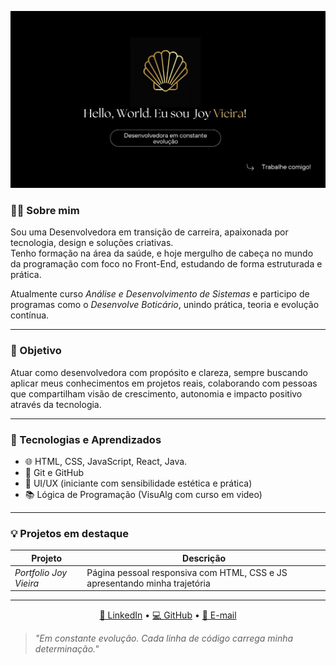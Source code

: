<!-- Capa -->
<p align="center">
  <img src="https://github.com/JOYVIEIR4/JOYVIEIR4/blob/main/git/minha-capa.jpg?raw=true) alt="Vieira logo dourado" style="max-width=100%;" />
</p>

### 👩‍💻 Sobre mim

Sou uma Desenvolvedora em transição de carreira, apaixonada por tecnologia, design e soluções criativas.  
Tenho formação na área da saúde, e hoje mergulho de cabeça no mundo da programação com foco no Front-End, estudando de forma estruturada e prática.

Atualmente curso *Análise e Desenvolvimento de Sistemas* e participo de programas como o *Desenvolve Boticário*, unindo prática, teoria e evolução contínua.

---

### 🎯 Objetivo

Atuar como desenvolvedora com propósito e clareza, sempre buscando aplicar meus conhecimentos em projetos reais, colaborando com pessoas que compartilham visão de crescimento, autonomia e impacto positivo através da tecnologia.

---

### 🚀 Tecnologias e Aprendizados

- 🌐 HTML, CSS, JavaScript, React, Java.
- 📁 Git e GitHub  
- 🎨 UI/UX (iniciante com sensibilidade estética e prática)  
- 📚 Lógica de Programação (VisuAlg com curso em video)  

---

### 💡 Projetos em destaque

| Projeto | Descrição |
|--------|-----------|
| *Portfolio Joy Vieira* | Página pessoal responsiva com HTML, CSS e JS apresentando minha trajetória |

---

<p align="center">
  <a href="https://www.linkedin.com/in/joy-vieira/">🔗 LinkedIn</a> • 
  <a href="https://github.com/JOVIEIRA4">💻 GitHub</a> • 
  <a href="joicevieirab@hotmail.com">📩 E-mail</a>
</p>



> *"Em constante evolução. Cada linha de código carrega minha determinação."*
